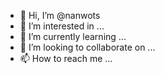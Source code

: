 - 👋 Hi, I’m @nanwots
- 👀 I’m interested in ...
- 🌱 I’m currently learning ...
- 💞️ I’m looking to collaborate on ...
- 📫 How to reach me ...

<!---
nanwots/nanwots is a ✨ special ✨ repository because its `README.md` (this file) appears on your GitHub profile.
You can click the Preview link to take a look at your changes.
--->
